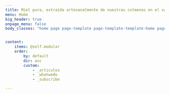 ```yaml
---
title: Miel pura, extraída artesanalmente de nuestras colmenas en el valle de Guadalest,
menu: Home
big_header: true
onpage_menu: false
body_classes: "home page page-template page-template-template-home page-template-template-home-php group-blog"


content:
    items: @self.modular
    order:
        by: default
        dir: asc
        custom:
            - _articulos
            - _whatwedo
            - _subscribe

---
```



